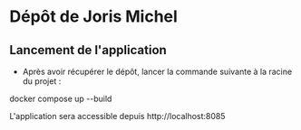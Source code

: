 # Dépôt de Joris Michel 

## Lancement de l'application 

- Après avoir récupérer le dépôt, lancer la commande suivante à la racine du projet :

docker compose up --build

L'application sera accessible depuis http://localhost:8085